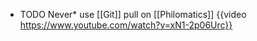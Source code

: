 - TODO Never* use [[Git]] pull on [[Philomatics]]
  {{video https://www.youtube.com/watch?v=xN1-2p06Urc}}